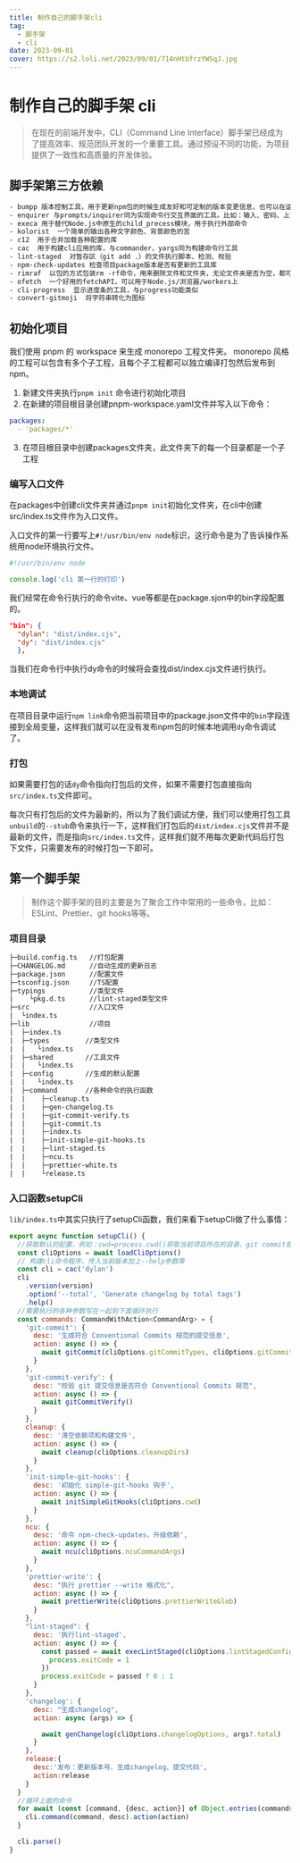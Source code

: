 ```yaml
---
title: 制作自己的脚手架cli
tag:
  - 脚手架
  - cli
date: 2023-09-01
cover: https://s2.loli.net/2023/09/01/714nHtUfrzYWSqJ.jpg
---
```


# 制作自己的脚手架 cli

> 在现在的前端开发中，CLI（Command Line Interface）脚手架已经成为了提高效率、规范团队开发的一个重要工具。通过预设不同的功能，为项目提供了一致性和高质量的开发体验。

## 脚手架第三方依赖

```txt
- bumpp 版本控制工具，用于更新npm包的时候生成友好和可定制的版本变更信息，也可以在运行中执行git tag、git push或自定义命令
- enquirer 与prompts/inquirer同为实现命令行交互界面的工具。比如：输入、密码、上下选择等
- execa 用于替代Node.js中原生的child_precess模块，用于执行外部命令
- kolorist  一个简单的输出各种文字颜色、背景颜色的苦
- c12  用于合并加载各种配置的库
- cac  用于构建cli应用的库，与commander、yargs同为构建命令行工具
- lint-staged  对暂存区（git add .）的文件执行脚本、检测、校验
- npm-check-updates 检查项目package版本是否有更新的工具库
- rimraf  以包的方式包装rm -rf命令，用来删除文件和文件夹，无论文件夹是否为空，都可以删除
- ofetch  一个好用的fetchAPI，可以用于Node.js/浏览器/workers上
- cli-progress  显示进度条的工具，与progress功能类似
- convert-gitmoji  将字符串转化为图标
```

## 初始化项目

我们使用 pnpm 的 workspace 来生成 monorepo 工程文件夹。
monorepo 风格的工程可以包含有多个子工程，且每个子工程都可以独立编译打包然后发布到 npm。

1. 新建文件夹执行`pnpm init` 命令进行初始化项目
2. 在新建的项目根目录创建pnpm-workspace.yaml文件并写入以下命令：
```yaml
packages:
  - 'packages/*'
```
3. 在项目根目录中创建packages文件夹，此文件夹下的每一个目录都是一个子工程

### 编写入口文件
在packages中创建cli文件夹并通过`pnpm init`初始化文件夹，在cli中创建src/index.ts文件作为入口文件。

入口文件的第一行要写上`#!/usr/bin/env node`标识，这行命令是为了告诉操作系统用node环境执行文件。

```JavaScript
#!/usr/bin/env node

console.log('cli 第一行的打印')
```

我们经常在命令行执行的命令vite、vue等都是在package.sjon中的bin字段配置的。

```json
"bin": {
  "dylan": "dist/index.cjs",
  "dy": "dist/index.cjs"
  },
```

当我们在命令行中执行dy命令的时候将会查找dist/index.cjs文件进行执行。

### 本地调试

在项目目录中运行`npm link`命令把当前项目中的package.json文件中的`bin`字段连接到全局变量，这样我们就可以在没有发布npm包的时候本地调用`dy`命令调试了。

### 打包

如果需要打包的话`dy`命令指向打包后的文件，如果不需要打包直接指向`src/index.ts`文件即可。

每次只有打包后的文件为最新的，所以为了我们调试方便，我们可以使用打包工具`unbuild`的`--stub`命令来执行一下，这样我们打包后的`dist/index.cjs`文件并不是最新的文件，而是指向`src/index.ts`文件，这样我们就不用每次更新代码后打包下文件，只需要发布的时候打包一下即可。
## 第一个脚手架

> 制作这个脚手架的目的主要是为了聚合工作中常用的一些命令，比如：ESLint、Prettier、git hooks等等。

### 项目目录

```txt
├─build.config.ts   //打包配置
├─CHANGELOG.md      //自动生成的更新日志
├─package.json      //配置文件
├─tsconfig.json     //TS配置
├─typings           //类型文件
|    └pkg.d.ts      //lint-staged类型文件
├─src               //入口文件
|  └index.ts           
├─lib               //项目
|  ├─index.ts
|  ├─types         //类型文件
|  |   └index.ts
|  ├─shared        //工具文件
|  |   └index.ts
|  ├─config        //生成的默认配置
|  |   └index.ts
|  ├─command       //各种命令的执行函数
|  |    ├─cleanup.ts
|  |    ├─gen-changelog.ts
|  |    ├─git-commit-verify.ts
|  |    ├─git-commit.ts
|  |    ├─index.ts
|  |    ├─init-simple-git-hooks.ts
|  |    ├─lint-staged.ts
|  |    ├─ncu.ts
|  |    ├─prettier-white.ts
|  |    └release.ts
```


### 入口函数setupCli

`lib/index.ts`中其实只执行了setupCli函数，我们来看下setupCli做了什么事情：

```JavaScript
export async function setupCli() {
  //获取默认的配置，例如：cwd=process.cwd()获取当前项目所在的目录、git commit提交的类型、提交的范围 prettier执行的范围等等
  const cliOptions = await loadCliOptions()
  // 构建cli命令程序，传入当前版本加上--help参数等
  const cli = cac('dylan')
  cli
    .version(version)
    .option('--total', 'Generate changelog by total tags')
    .help()
  //需要执行的各种参数写在一起到下面循环执行
  const commands: CommandWithAction<CommandArg> = {
    'git-commit': {
      desc: '生成符合 Conventional Commits 规范的提交信息',
      action: async () => {
        await gitCommit(cliOptions.gitCommitTypes, cliOptions.gitCommitScopes)
      }
    },
    'git-commit-verify': {
      desc: "校验 git 提交信息是否符合 Conventional Commits 规范",
      action: async () => {
        await gitCommitVerify()
      }
    },
    cleanup: {
      desc: '清空依赖项和构建文件',
      action: async () => {
        await cleanup(cliOptions.cleanupDirs)
      }
    },
    'init-simple-git-hooks': {
      desc: '初始化 simple-git-hooks 钩子',
      action: async () => {
        await initSimpleGitHooks(cliOptions.cwd)
      }
    },
    ncu: {
      desc: '命令 npm-check-updates，升级依赖',
      action: async () => {
        await ncu(cliOptions.ncuCommandArgs)
      }
    },
    'prettier-write': {
      desc: "执行 prettier --write 格式化",
      action: async () => {
        await prettierWrite(cliOptions.prettierWriteGlob)
      }
    },
    "lint-staged": {
      desc: '执行lint-staged',
      action: async () => {
        const passed = await execLintStaged(cliOptions.lintStagedConfig).catch(() => {
          process.exitCode = 1
        })
        process.exitCode = passed ? 0 : 1
      }
    },
    'changelog': {
      desc: "生成changelog",
      action: async (args) => {

        await genChangelog(cliOptions.changelogOptions, args?.total)
      }
    },
    release:{
      desc:'发布：更新版本号、生成changelog、提交代码',
      action:release
    }
  }
  //循环上面的命令
  for await (const [command, {desc, action}] of Object.entries(commands)) {
    cli.command(command, desc).action(action)
  }

  cli.parse()
}
```

